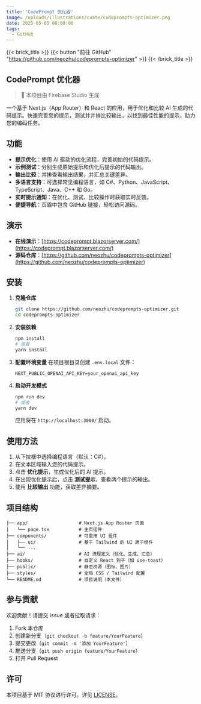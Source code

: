 ```yaml
---
title: 'CodePrompt 优化器'
image: /uploads/illustrations/cuate/codeprompts-optimizer.png
date: 2025-05-05 00:00:00
tags: 
  - GitHub
---
```


{{< brick_title >}}
{{< button "前往 GitHub" "https://github.com/neozhu/codeprompts-optimizer" >}}
{{< /brick_title >}}

## CodePrompt 优化器

> 🚀 本项目由 Firebase Studio 生成

一个基于 Next.js（App Router）和 React 的应用，用于优化和比较 AI 生成的代码提示。快速完善您的提示，测试并并排比较输出，以找到最佳性能的提示，助力您的编码任务。


## 功能

* **提示优化**：使用 AI 驱动的优化流程，完善初始的代码提示。
* **示例测试**：分别生成原始提示和优化后提示的代码输出。
* **输出比较**：并排查看输出结果，并汇总关键差异。
* **多语言支持**：可选择常见编程语言，如 C#、Python、JavaScript、TypeScript、Java、C++ 和 Go。
* **实时提示通知**：在优化、测试、比较操作时获取实时反馈。
* **便捷导航**：页眉中包含 GitHub 链接，轻松访问源码。

## 演示

* **在线演示**：[https://codeprompt.blazorserver.com/](https://codeprompt.blazorserver.com/)
* **源码仓库**：[https://github.com/neozhu/codeprompts-optimizer](https://github.com/neozhu/codeprompts-optimizer)

## 安装

1. **克隆仓库**

   ```bash
   git clone https://github.com/neozhu/codeprompts-optimizer.git
   cd codeprompts-optimizer
   ```

2. **安装依赖**

   ```bash
   npm install
   # 或者
   yarn install
   ```

3. **配置环境变量**
   在项目根目录创建 `.env.local` 文件：

   ```env
   NEXT_PUBLIC_OPENAI_API_KEY=your_openai_api_key
   ```

4. **启动开发模式**

   ```bash
   npm run dev
   # 或者
   yarn dev
   ```

   应用将在 `http://localhost:3000/` 启动。

## 使用方法

1. 从下拉框中选择编程语言（默认：C#）。
2. 在文本区域输入您的代码提示。
3. 点击 **优化提示**，生成优化后的 AI 提示。
4. 在出现优化提示后，点击 **测试提示**，查看两个提示的输出。
5. 使用 **比较输出** 功能，获取差异摘要。

## 项目结构

```
├── app/                   # Next.js App Router 页面
│   └── page.tsx           # 主页组件
├── components/            # 可重用 UI 组件
│   ├── ui/                # 基于 Tailwind 的 UI 原子组件
│   └── ...
├── ai/                    # AI 流程定义（优化、生成、汇总）
├── hooks/                 # 自定义 React 钩子（如 use-toast）
├── public/                # 静态资源（图标、图片）
├── styles/                # 全局 CSS / Tailwind 配置
└── README.md              # 项目说明（本文件）
```

## 参与贡献

欢迎贡献！请提交 issue 或者拉取请求：

1. Fork 本仓库
2. 创建新分支（`git checkout -b feature/YourFeature`）
3. 提交更改（`git commit -m '添加 YourFeature'`）
4. 推送分支（`git push origin feature/YourFeature`）
5. 打开 Pull Request

## 许可

本项目基于 MIT 协议进行许可。详见 [LICENSE](LICENSE)。


